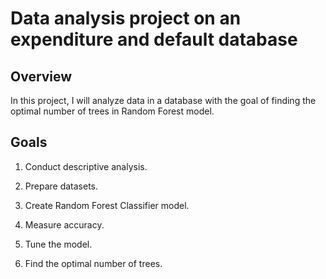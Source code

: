 # Data analysis project on an expenditure and default database
## Overview
In this project, I will analyze data in a database with the goal of finding the optimal number of trees in Random Forest model.
## Goals
1. Conduct descriptive analysis.

2. Prepare datasets.

3. Create Random Forest Classifier model.

4. Measure accuracy.

5. Tune the model.

6. Find the optimal number of trees.
